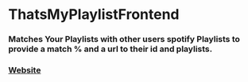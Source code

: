 # ThatsMyPlaylistFrontend

### Matches Your Playlists with other users spotify Playlists to provide a match % and a url to their id and playlists.
### [Website](http://thatsmyplaylist.netlify.com/)
